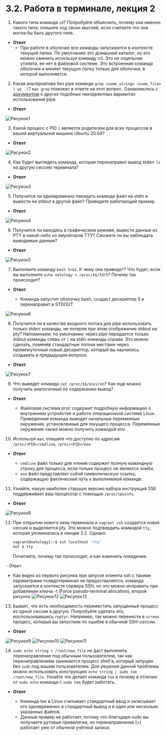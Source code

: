 # 3.2. Работа в терминале, лекция 2
 
1. Какого типа команда `cd`? Попробуйте объяснить, почему она именно такого типа; опишите ход своих мыслей, если считаете что она могла бы быть другого типа.

- **Ответ**
  - При работе в оболочке все команды запускаются в контексте текущей папки. По умолчанию это домашний каталог, но его можно сменить используя команду cd. Это не отдельная утилита, ее нет в файловой системе. Это встроенная команда оболочки и меняет текущую папку только для оболочки, в которой выполняется.

2. Какая альтернатива без pipe команде `grep <some_string> <some_file> | wc -l`? `man grep` поможет в ответе на этот вопрос. Ознакомьтесь с [документом](http://www.smallo.ruhr.de/award.html) о других подобных некорректных вариантах использования pipe.

- **Ответ**

![Рисунок1](img/01.png)

3. Какой процесс с PID `1` является родителем для всех процессов в вашей виртуальной машине Ubuntu 20.04?

- **Ответ**

![Рисунок2](img/02.png)

4. Как будет выглядеть команда, которая перенаправит вывод stderr `ls` на другую сессию терминала?

- **Ответ**

![Рисунок3](img/03.png)

5. Получится ли одновременно передать команде файл на stdin и вывести ее stdout в другой файл? Приведите работающий пример.

- **Ответ**

![Рисунок4](img/04.png)

6. Получится ли находясь в графическом режиме, вывести данные из PTY в какой-либо из эмуляторов TTY? Сможете ли вы наблюдать выводимые данные?

- **Ответ**

![Рисунок5](img/05.png)

7. Выполните команду `bash 5>&1`. К чему она приведет? Что будет, если вы выполните `echo netology > /proc/$$/fd/5`? Почему так происходит?

- **Ответ**

  - Команда запустит оболочку bash, создаст дескриптор 5 и перенаправит в STDOUT

![Рисунок6](img/06.png)

8. Получится ли в качестве входного потока для pipe использовать только stderr команды, не потеряв при этом отображение stdout на pty? Напоминаем: по умолчанию через pipe передается только stdout команды слева от `|` на stdin команды справа. Это можно сделать, поменяв стандартные потоки местами через промежуточный новый дескриптор, который вы научились создавать в предыдущем вопросе.

- **Ответ**

![Рисунок7](img/07.png)

9. Что выведет команда `cat /proc/$$/environ`? Как еще можно получить аналогичный по содержанию вывод?  

- **Ответ**

  - Файловая система proc содержит подробную информацию о внутреннем устройстве и работе операционной системе Linux. Приведенная команда выводит начальные переменные окружения, установленные для текущего процесса. Переменные окружения также можно получить командой env.

10.  Используя `man`, опишите что доступно по адресам `/proc/<PID>/cmdline`, `/proc/<PID>/exe`.

- **Ответ**

  - `cmdline` файл только для чтения содержит полную командную строку для процесса, если только процесс не является зомби.
  - `exe` файл представляет собой символическую ссылку, содержащую фактический путь к выполняемой команде.

11.  Узнайте, какую наиболее старшую версию набора инструкций SSE поддерживает ваш процессор с помощью `/proc/cpuinfo`.

- **Ответ**

![Рисунок8](img/08.png)

12.  При открытии нового окна терминала и `vagrant ssh` создается новая сессия и выделяется pty. Это можно подтвердить командой `tty`, которая упоминалась в лекции 3.2. Однако:

     ```bash
     vagrant@netology1:~$ ssh localhost 'tty'
     not a tty
     ```

     Почитайте, почему так происходит, и как изменить поведение.
 
*- *Ответ**

  - Как видно из первого рисунка при запуске клиента ssh с такими параметрами псевдотерминал не предоставляется, команда запускается в контексте сервера SSH, но это можно исправить при добавлении ключа -t (Force pseudo-terminal allocation), второй рисунок
![Рисунок12](img/12.png)
![Рисунок13](img/13.png)

13.  Бывает, что есть необходимость переместить запущенный процесс из одной сессии в другую. Попробуйте сделать это, воспользовавшись `reptyr`. Например, так можно перенести в `screen` процесс, который вы запустили по ошибке в обычной SSH-сессии.

- **Ответ**

![Рисунок9](img/09.png)
![Рисунок10](img/10.png)
![Рисунок11](img/11.png)

14.  `sudo echo string > /root/new_file` не даст выполнить перенаправление под обычным пользователем, так как перенаправлением занимается процесс shell'а, который запущен без `sudo` под вашим пользователем. Для решения данной проблемы можно использовать конструкцию `echo string | sudo tee /root/new_file`. Узнайте что делает команда `tee` и почему в отличие от `sudo echo` команда с `sudo tee` будет работать.

- **Ответ**

  - Команда tee в Linux считывает стандартный ввод и записывает его одновременно в стандартный вывод и в один или несколько указанных файлов.
  - Данный пример не работает, потому что благодаря sudo вы получаете рутовые привилегии, но перенаправление (>) работает уже от обычной учётной записи.
